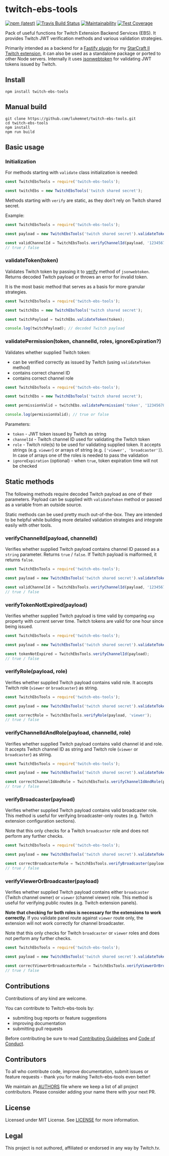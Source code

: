# twitch-ebs-tools

[![npm (latest)](https://img.shields.io/npm/v/twitch-ebs-tools/latest.svg)](https://www.npmjs.com/package/twitch-ebs-tools)
[![Travis Build Status](https://travis-ci.com/lukemnet/twitch-ebs-tools.svg?branch=master)](https://travis-ci.com/lukemnet/twitch-ebs-tools)
[![Maintainability](https://api.codeclimate.com/v1/badges/975f0ed290bbe152a5c9/maintainability)](https://codeclimate.com/github/lukemnet/twitch-ebs-tools/maintainability)
[![Test Coverage](https://api.codeclimate.com/v1/badges/975f0ed290bbe152a5c9/test_coverage)](https://codeclimate.com/github/lukemnet/twitch-ebs-tools/test_coverage)


Pack of useful functions for Twitch Extension Backend Services (EBS). It provides Twitch JWT verification methods and various validation strategies.

Primarily intended as a backend for a [Fastify plugin](https://www.npmjs.com/package/fastify-twitch-ebs-tools) for my [StarCraft II Twitch extension](https://dashboard.twitch.tv/extensions/wg56zk271bqja047pknv3pk65m0rbr), it can also be used as a standalone package or ported to other Node servers. Internally it uses [jsonwebtoken](https://www.npmjs.com/package/jsonwebtoken) for validating JWT tokens issued by Twitch.

## Install

```
npm install twitch-ebs-tools
```

## Manual build

```
git clone https://github.com/lukemnet/twitch-ebs-tools.git
cd twitch-ebs-tools
npm install
npm run build
```

## Basic usage

### Initialization

For methods starting with `validate` class initialization is needed:

```js
const TwitchEbsTools = require('twitch-ebs-tools');

const twitchEbs = new TwitchEbsTools('twitch shared secret');
```

Methods starting with `verify` are static, as they don't rely on Twitch shared secret.

Example:

```js
const TwitchEbsTools = require('twitch-ebs-tools');

const payload = new TwitchEbsTools('twitch shared secret').validateToken('token');

const validChannelId = TwitchEbsTools.verifyChannelId(payload, '123456789');
// true / false
```

### validateToken(token)

Validates Twitch token by passing it to [verify](https://www.npmjs.com/package/jsonwebtoken#jwtverifytoken-secretorpublickey-options-callback) method of `jsonwebtoken`. Returns decoded Twitch payload or throws an error for invalid token.

It is the most basic method that serves as a basis for more granular strategies.

```js
const TwitchEbsTools = require('twitch-ebs-tools');

const twitchEbs = new TwitchEbsTools('twitch shared secret');

const twitchPayload = twitchEbs.validateToken(token);

console.log(twitchPayload); // decoded Twitch payload
```

### validatePermission(token, channelId, roles, ignoreExpiration?)

Validates whether supplied Twitch token:

* can be verified correctly as issued by Twitch (using `validateToken` method)
* contains correct channel ID
* contains correct channel role

```js
const TwitchEbsTools = require('twitch-ebs-tools');

const twitchEbs = new TwitchEbsTools('twitch shared secret');

const permissionValid = twitchEbs.validatePermission('token', '123456789', [ 'viewer', 'broadcaster' ]);

console.log(permissionValid); // true or false
```

Parameters:

* `token` - JWT token issued by Twitch as string
* `channelId` - Twitch channel ID used for validating the Twitch token
* `role` - Twitch role(s) to be used for validating supplied token. It accepts strings (e.g. `viewer`) or arrays of string (e.g. `['viewer', 'broadcaster']`). In case of arrays one of the roles is needed to pass the validation
* `ignoreExpiration` (optional) - when `true`, token expiration time will not be checked

## Static methods

The following methods require decoded Twitch payload as one of their parameters. Payload can be supplied with `validateToken` method or passed as a variable from an outside source.

Static methods can be used pretty much out-of-the-box. They are intended to be helpful while building more detailed validation strategies and integrate easily with other tools.

### verifyChannelId(payload, channelId)

Verifies whether supplied Twitch payload contains channel ID passed as a `string` parameter. Returns `true` / `false`. If Twitch payload is malformed, it returns `false`.

```js
const TwitchEbsTools = require('twitch-ebs-tools');

const payload = new TwitchEbsTools('twitch shared secret').validateToken('token');

const validChannelId = TwitchEbsTools.verifyChannelId(payload, '123456789');
// true / false
```

### verifyTokenNotExpired(payload)

Verifies whether supplied Twitch payload is time valid by comparing `exp` property with current server time. Twitch tokens are valid for one hour since being issued.

```js
const TwitchEbsTools = require('twitch-ebs-tools');

const payload = new TwitchEbsTools('twitch shared secret').validateToken('token');

const tokenNotExpired = TwitchEbsTools.verifyChannelId(payload);
// true / false
```

### verifyRole(payload, role)

Verifies whether supplied Twitch payload contains valid role. It accepts Twitch role (`viewer` or `broadcaster`) as string.

```js
const TwitchEbsTools = require('twitch-ebs-tools');

const payload = new TwitchEbsTools('twitch shared secret').validateToken('token');

const correctRole = TwitchEbsTools.verifyRole(payload, 'viewer');
// true / false
```

### verifyChannelIdAndRole(payload, channelId, role)

Verifies whether supplied Twitch payload contains valid channel id and role. It accepts Twitch channel ID as string and Twitch role (`viewer` or `broadcaster`) as string.

```js
const TwitchEbsTools = require('twitch-ebs-tools');

const payload = new TwitchEbsTools('twitch shared secret').validateToken('token');

const correctChannelIdAndRole = TwitchEbsTools.verifyChannelIdAndRole(payload, 'viewer');
// true / false
```

### verifyBroadcaster(payload)

Verifies whether supplied Twitch payload contains valid broadcaster role. This method is useful for verifying broadcaster-only routes (e.g. Twitch extension configuration sections).

Note that this only checks for a Twitch `broadcaster` role and does not perform any further checks.

```js
const TwitchEbsTools = require('twitch-ebs-tools');

const payload = new TwitchEbsTools('twitch shared secret').validateToken('token');

const correctBroadcasterRole = TwitchEbsTools.verifyBroadcaster(payload);
// true / false
```
### verifyViewerOrBroadcaster(payload)

Verifies whether supplied Twitch payload contains either `broadcaster` (Twitch channel owner) or `viewer` (channel viewer) role. This method is useful for verifying public routes (e.g. Twitch extension panels).

**Note that checking for both roles is necessary for the extensions to work correctly.** If you validate panel route against `viewer` route only, the extension will not work correctly for channel broadcaster.

Note that this only checks for Twitch `broadcaster` or `viewer` roles and does not perform any further checks.

```js
const TwitchEbsTools = require('twitch-ebs-tools');

const payload = new TwitchEbsTools('twitch shared secret').validateToken('token');

const correctViewerOrBroadcasterRole = TwitchEbsTools.verifyViewerOrBroadcaster(payload);
// true / false
```

## Contributions

Contributions of any kind are welcome.

You can contribute to Twitch-ebs-tools by:

* submiting bug reports or feature suggestions
* improving documentation
* submitting pull requests

Before contributing be sure to read [Contributing Guidelines](https://github.com/lukemnet/twitch-ebs-tools/blob/master/CONTRIBUTING.md) and [Code of Conduct](https://github.com/lukemnet/twitch-ebs-tools/blob/master/CODE_OF_CONDUCT.md).

## Contributors

To all who contribute code, improve documentation, submit issues or feature requests - thank you for making Twitch-ebs-tools even better!

We maintain an [AUTHORS](https://github.com/lukemnet/twitch-ebs-tools/blob/master/AUTHORS) file where we keep a list of all project contributors. Please consider adding your name there with your next PR.

## License

Licensed under MIT License. See [LICENSE](https://raw.githubusercontent.com/lukemnet/twitch-ebs-tools/master/LICENSE) for more information.

## Legal

This project is not authored, affiliated or endorsed in any way by Twitch.tv.
